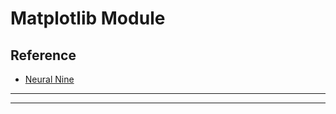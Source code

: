 # Matplotlib Module



## Reference

* [Neural Nine](https://youtu.be/OZOOLe2imFo?si=GikiEzAlEpOYBYhC)

---
---
